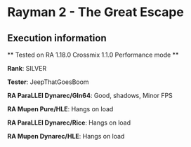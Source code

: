 # Rayman 2 - The Great Escape 

## Execution information


** Tested on RA 1.18.0 Crossmix 1.1.0 Performance mode **


**Rank**: SILVER


**Tester**: JeepThatGoesBoom



**RA ParaLLEl Dynarec/Gln64**: Good, shadows, Minor FPS


**RA Mupen Pure/HLE**: Hangs on load


**RA ParaLLEl Dynarec/Rice**: Hangs on load


**RA Mupen Dynarec/HLE**: Hangs on load
